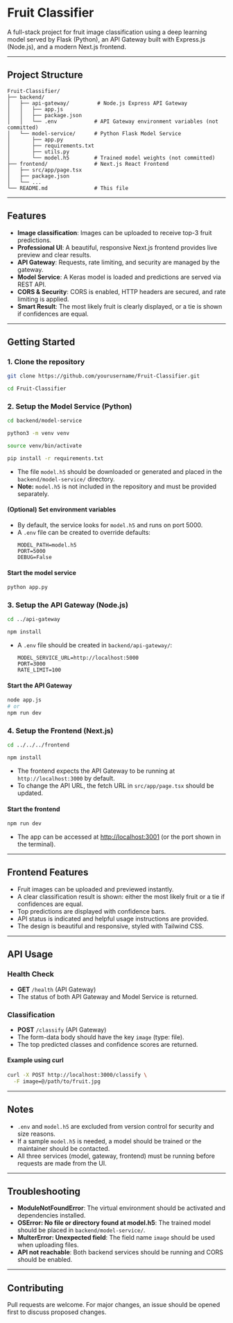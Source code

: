 # Fruit Classifier

A full-stack project for fruit image classification using a deep learning model served by Flask (Python), an API Gateway built with Express.js (Node.js), and a modern Next.js frontend.

---

## Project Structure

```
Fruit-Classifier/
├── backend/
│   ├── api-gateway/         # Node.js Express API Gateway
│   │   ├── app.js
│   │   ├── package.json
│   │   └── .env            # API Gateway environment variables (not committed)
│   └── model-service/      # Python Flask Model Service
│       ├── app.py
│       ├── requirements.txt
│       ├── utils.py
│       └── model.h5        # Trained model weights (not committed)
├── frontend/               # Next.js React Frontend
│   ├── src/app/page.tsx
│   ├── package.json
│   └── ...
└── README.md               # This file
```

---

## Features
- **Image classification**: Images can be uploaded to receive top-3 fruit predictions.
- **Professional UI**: A beautiful, responsive Next.js frontend provides live preview and clear results.
- **API Gateway**: Requests, rate limiting, and security are managed by the gateway.
- **Model Service**: A Keras model is loaded and predictions are served via REST API.
- **CORS & Security**: CORS is enabled, HTTP headers are secured, and rate limiting is applied.
- **Smart Result**: The most likely fruit is clearly displayed, or a tie is shown if confidences are equal.

---

## Getting Started

### 1. Clone the repository
```sh
git clone https://github.com/yourusername/Fruit-Classifier.git
```
```sh
cd Fruit-Classifier
```

### 2. Setup the Model Service (Python)
```sh
cd backend/model-service
```
```sh
python3 -m venv venv
```
```sh
source venv/bin/activate
```
```sh
pip install -r requirements.txt
```
- The file `model.h5` should be downloaded or generated and placed in the `backend/model-service/` directory.
- **Note:** `model.h5` is not included in the repository and must be provided separately.

#### (Optional) Set environment variables
- By default, the service looks for `model.h5` and runs on port 5000.
- A `.env` file can be created to override defaults:
  ```env
  MODEL_PATH=model.h5
  PORT=5000
  DEBUG=False
  ```

#### Start the model service
```sh
python app.py
```

### 3. Setup the API Gateway (Node.js)
```sh
cd ../api-gateway
```
```sh
npm install
```
- A `.env` file should be created in `backend/api-gateway/`:
  ```env
  MODEL_SERVICE_URL=http://localhost:5000
  PORT=3000
  RATE_LIMIT=100
  ```

#### Start the API Gateway
```sh
node app.js
# or
npm run dev
```

### 4. Setup the Frontend (Next.js)
```sh
cd ../../../frontend
```
```sh
npm install
```
- The frontend expects the API Gateway to be running at `http://localhost:3000` by default.
- To change the API URL, the fetch URL in `src/app/page.tsx` should be updated.

#### Start the frontend
```sh
npm run dev
```
- The app can be accessed at [http://localhost:3001](http://localhost:3001) (or the port shown in the terminal).

---

## Frontend Features
- Fruit images can be uploaded and previewed instantly.
- A clear classification result is shown: either the most likely fruit or a tie if confidences are equal.
- Top predictions are displayed with confidence bars.
- API status is indicated and helpful usage instructions are provided.
- The design is beautiful and responsive, styled with Tailwind CSS.

---

## API Usage

### Health Check
- **GET** `/health` (API Gateway)
- The status of both API Gateway and Model Service is returned.

### Classification
- **POST** `/classify` (API Gateway)
- The form-data body should have the key `image` (type: file).
- The top predicted classes and confidence scores are returned.

#### Example using curl
```sh
curl -X POST http://localhost:3000/classify \
  -F image=@/path/to/fruit.jpg
```

---

## Notes
- `.env` and `model.h5` are excluded from version control for security and size reasons.
- If a sample `model.h5` is needed, a model should be trained or the maintainer should be contacted.
- All three services (model, gateway, frontend) must be running before requests are made from the UI.

---

## Troubleshooting
- **ModuleNotFoundError**: The virtual environment should be activated and dependencies installed.
- **OSError: No file or directory found at model.h5**: The trained model should be placed in `backend/model-service/`.
- **MulterError: Unexpected field**: The field name `image` should be used when uploading files.
- **API not reachable**: Both backend services should be running and CORS should be enabled.

---

## Contributing
Pull requests are welcome. For major changes, an issue should be opened first to discuss proposed changes.
